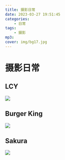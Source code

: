 ```yaml
---
title: 摄影日常
date: 2023-03-27 19:51:45
categories: 
    - 日常
tags: 
    - 摄影
mp3: 
cover: img/bg17.jpg
---
```




# 摄影日常

## LCY

![](https://s3.bmp.ovh/imgs/2023/03/27/eabacabc142c6049.jpg)

## Burger King

![](https://s3.bmp.ovh/imgs/2023/03/27/61840edf2a17bb69.jpg)

## Sakura

![](https://s3.bmp.ovh/imgs/2023/03/27/68e8d8970d3f602b.jpg)